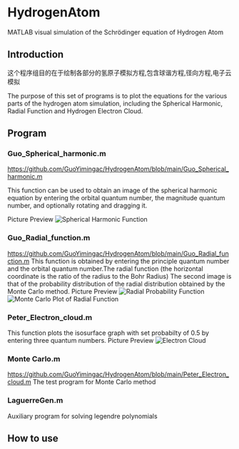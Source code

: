 # HydrogenAtom
MATLAB visual simulation of the Schrödinger equation of Hydrogen Atom
## Introduction
这个程序组目的在于绘制各部分的氢原子模拟方程,包含球谐方程,径向方程,电子云模拟

The purpose of this set of programs is to plot the equations for the various parts of the hydrogen atom simulation, including the Spherical Harmonic, Radial Function and Hydrogen Electron Cloud.

## Program

### Guo_Spherical_harmonic.m
https://github.com/GuoYimingac/HydrogenAtom/blob/main/Guo_Spherical_harmonic.m

This function can be used to obtain an image of the spherical harmonic equation by entering the orbital quantum number, the magnitude quantum number, and optionally rotating and dragging it.

Picture Preview
![Spherical Harmonic Function](https://user-images.githubusercontent.com/77337499/124486197-edae4a00-dddf-11eb-80d7-8fd831465891.png)
### Guo_Radial_function.m
https://github.com/GuoYimingac/HydrogenAtom/blob/main/Guo_Radial_function.m
This function is obtained by entering the principle quantum number and the orbital quantum number.The radial function (the horizontal coordinate is the ratio of the radius to the Bohr Radius)
The second image is that of the probability distribution of the radial distribution obtained by the Monte Carlo method.
Picture Preview
![Radial Probability Function](https://user-images.githubusercontent.com/77337499/124486848-99579a00-dde0-11eb-9f0c-23ab94835a64.png)
![Monte Carlo Plot of Radial Function](https://user-images.githubusercontent.com/77337499/124486794-8c3aab00-dde0-11eb-93c7-27a9187ce2fa.png)

### Peter_Electron_cloud.m
This function plots the isosurface graph with set probabilty of 0.5 by entering three quantum numbers.
Picture Preview
![Electron Cloud](https://user-images.githubusercontent.com/77337499/124487600-809bb400-dde1-11eb-8664-7a4a4ad2f3b1.png)


### Monte Carlo.m
https://github.com/GuoYimingac/HydrogenAtom/blob/main/Peter_Electron_cloud.m
The test program for Monte Carlo method

### LaguerreGen.m
Auxiliary program for solving legendre polynomials

## How to use




